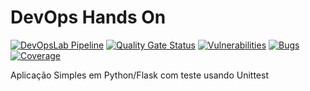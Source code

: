 # DevOps Hands On

[![DevOpsLab Pipeline](https://github.com/geissivan/devopslab/actions/workflows/pipeline.yml/badge.svg)](https://github.com/geissivan/devopslab/actions/workflows/pipeline.yml)
[![Quality Gate Status](https://sonarcloud.io/api/project_badges/measure?project=geissivan_devopslab&metric=alert_status)](https://sonarcloud.io/summary/new_code?id=geissivan_devopslab)
[![Vulnerabilities](https://sonarcloud.io/api/project_badges/measure?project=geissivan_devopslab&metric=vulnerabilities)](https://sonarcloud.io/summary/new_code?id=geissivan_devopslab)
[![Bugs](https://sonarcloud.io/api/project_badges/measure?project=geissivan_devopslab&metric=bugs)](https://sonarcloud.io/summary/new_code?id=geissivan_devopslab)
[![Coverage](https://sonarcloud.io/api/project_badges/measure?project=geissivan_devopslab&metric=coverage)](https://sonarcloud.io/summary/new_code?id=geissivan_devopslab)

Aplicação Simples em Python/Flask com teste usando Unittest